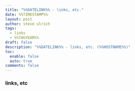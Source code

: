```yaml
---
title: "%%DATELINK%% - links, etc."
date: %%TIMESTAMP%%
layout: post
author: steve ulrich
tags: 
  - links
  - %%TAGYEAR%%
draft: false
description: "%%DATELINK%% - links, etc. (%%HOSTNAME%%)"
toc:
  enable: false
  auto: true
comments: false
---
```


### links, etc

<!-- LINK_CONTENT -->
